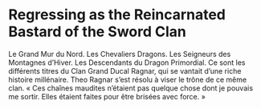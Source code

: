 # Regressing as the Reincarnated Bastard of the Sword Clan
Le Grand Mur du Nord. Les Chevaliers Dragons. Les Seigneurs des Montagnes d’Hiver. Les Descendants du Dragon Primordial. Ce sont les différents titres du Clan Grand Ducal Ragnar, qui se vantait d’une riche histoire millénaire. Theo Ragnar s’est résolu à viser le trône de ce même clan. « Ces chaînes maudites n’étaient pas quelque chose dont je pouvais me sortir. Elles étaient faites pour être brisées avec force. »